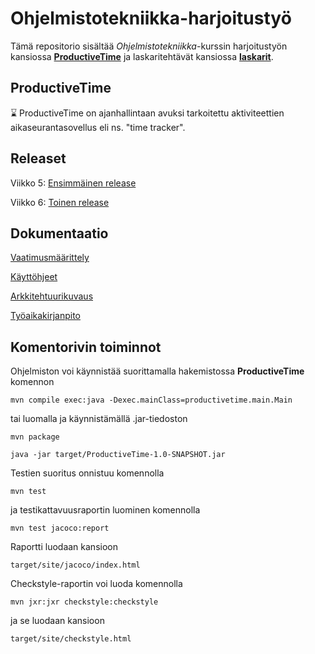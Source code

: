 # Ohjelmistotekniikka-harjoitustyö

Tämä repositorio sisältää *Ohjelmistotekniikka*-kurssin harjoitustyön kansiossa [**ProductiveTime**](ProductiveTime) ja laskaritehtävät kansiossa [**laskarit**](laskarit).

## ProductiveTime

⌛ ProductiveTime on ajanhallintaan avuksi tarkoitettu aktiviteettien aikaseurantasovellus eli ns. "time tracker".

## Releaset

Viikko 5: [Ensimmäinen release](https://github.com/Jokauppi/ot-harjoitustyo/releases/tag/v0.9-beta)

Viikko 6: [Toinen release](https://github.com/Jokauppi/ot-harjoitustyo/releases/tag/v0.9.1-beta)

## Dokumentaatio

[Vaatimusmäärittely](dokumentaatio/vaatimusmäärittely.md)

[Käyttöhjeet](dokumentaatio/käyttöohje.md)

[Arkkitehtuurikuvaus](dokumentaatio/arkkitehtuuri.md)

[Työaikakirjanpito](dokumentaatio/työaikakirjanpito.md)

## Komentorivin toiminnot

Ohjelmiston voi käynnistää suorittamalla hakemistossa **ProductiveTime** komennon

```mvn compile exec:java -Dexec.mainClass=productivetime.main.Main```

tai luomalla ja käynnistämällä .jar-tiedoston

```mvn package```

```java -jar target/ProductiveTime-1.0-SNAPSHOT.jar```

Testien suoritus onnistuu komennolla

```mvn test```

ja testikattavuusraportin luominen komennolla

```mvn test jacoco:report```

Raportti luodaan kansioon

```target/site/jacoco/index.html```

Checkstyle-raportin voi luoda komennolla

```mvn jxr:jxr checkstyle:checkstyle```

ja se luodaan kansioon

```target/site/checkstyle.html```
